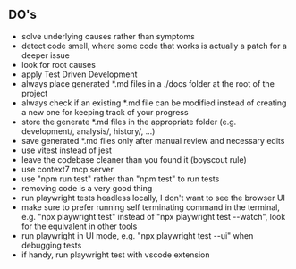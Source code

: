 ## DO's

- solve underlying causes rather than symptoms
- detect code smell, where some code that works is actually a patch for a deeper issue
- look for root causes
- apply Test Driven Development
- always place generated \*.md files in a ./docs folder at the root of the project
- always check if an existing \*.md file can be modified instead of creating a new one for keeping track of your progress
- store the generate \*.md files in the appropriate folder (e.g. development/, analysis/, history/, ...)
- save generated \*.md files only after manual review and necessary edits
- use vitest instead of jest
- leave the codebase cleaner than you found it (boyscout rule)
- use context7 mcp server
- use "npm run test" rather than "npm test" to run tests
- removing code is a very good thing
- run playwright tests headless locally, I don't want to see the browser UI
- make sure to prefer running self terminating command in the terminal, e.g. "npx playwright test" instead of "npx playwright test --watch", look for the equivalent in other tools
- run playwright in UI mode, e.g. "npx playwright test --ui" when debugging tests
- if handy, run playwright test with vscode extension